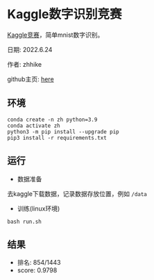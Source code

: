 # Kaggle数字识别竞赛

[Kaggle竞赛](https://www.kaggle.com/competitions/digit-recognizer/overview)，简单mnist数字识别。

日期: 2022.6.24

作者: zhhike

github主页: [here](https://github.com/zh-hike)

## 环境
```
conda create -n zh python=3.9
conda activate zh
python3 -m pip install --upgrade pip
pip3 install -r requirements.txt
```

## 运行
* 数据准备

去kaggle下载数据，记录数据存放位置，例如 `/data`

* 训练(linux环境)
```commandline
bash run.sh
```

## 结果
* 排名: 854/1443
* score: 0.9798
